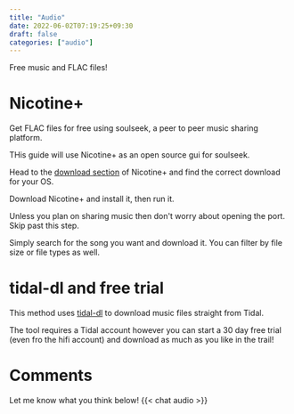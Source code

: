 ```yaml
---
title: "Audio"
date: 2022-06-02T07:19:25+09:30
draft: false
categories: ["audio"]
---
```


Free music and FLAC files!

# Nicotine+
Get FLAC files for free using soulseek, a peer to peer music sharing platform.

THis guide will use Nicotine+ as an open source gui for soulseek.

Head to the [download section](https://nicotine-plus.org/doc/DOWNLOADS.html) of Nicotine+ and find the correct download for your OS.

Download Nicotine+ and install it, then run it.

Unless you plan on sharing music then don't worry about opening the port. Skip past this step.


Simply search for the song you want and download it. You can filter by file size or file types as well.

# tidal-dl and free trial
This method uses [tidal-dl](https://github.com/yaronzz/Tidal-Media-Downloader-PRO) to download music files straight from Tidal. 

The tool requires a Tidal account however you can start a 30 day free trial (even fro the hifi account) and download as much as you like in the trail!

# Comments
Let me know what you think below!
{{< chat audio >}}